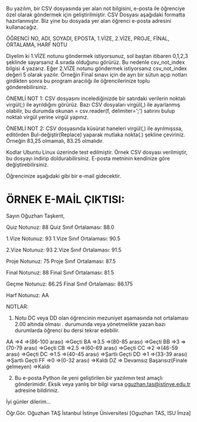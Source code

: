 Bu yazılım, bir CSV dosyasında yer alan not bilgisini, e-posta ile öğrenciye özel olarak göndermek için geliştirilmiştir.  CSV Dosyası aşağıdaki formatta hazırlanmıştır. Biz yine bu dosyada yer alan öğrenci e-posta adresini kullanacağız.

ÖĞRENCİ NO, ADI, SOYADI, EPOSTA, 1.VİZE, 2.VİZE, PROJE, FİNAL, ORTALAMA, HARF NOTU

Diyelim ki 1.VİZE notunu göndermek istiyorsunuz, sol baştan itibaren 0,1,2,3 şeklinde sayarsanız 4.sırada olduğunu görürüz. Bu nedenle csv_not_index bilgisi 4 yazarız. Eğer 2.VİZE notunu göndermek istiyorsanız csv_not_index değeri 5 olarak yazılır. Örneğin Final sınavı için de ayrı bir sütun açıp notları girdikten sonra bu program aracılığı ile öğrencilerinize toplu gönderebilirsiniz.  

ÖNEMLİ NOT 1: CSV dosyasını incelediğinizde bir satırdaki verilerin noktalı virgül(;) ile ayrıldığını görürüz. Bazı CSV dosyaları virgül(,) ile ayarlanmış olabilir, bu durumda okunan = csv.reader(f, delimiter=';') satırını bulup noktalı virgül yerine virgül yapınız.

ÖNEMLİ NOT 2: CSV dosyasında küsürat haneleri virgül(,) ile ayrılmışssa, editörden Bul-değiştir(Replace) yaparak mutlaka nokta(.) şekline çeviriniz. Örneğin 83,25 olmamalı, 83.25 olmalıdır.

Kodlar Ubuntu Linux üzerinde test edilmiştir.  Örnek CSV dosyası verilmiştir, bu dosyayı indirip doldurabilirsiniz. E-posta metninin kendinize göre değiştirebilirsiniz.

Öğrencinize aşağıdaki gibi bir e-mail gidecektir.


ÖRNEK E-MAİL ÇIKTISI:
===========================================
Sayın Oğuzhan Taşkent,

Quiz Notunuz: 88
Quiz Sınıf Ortalaması: 88.0

1.Vize Notunuz: 93
1.Vize Sınıf Ortalaması: 90.5

2.Vize Notunuz: 93
2.Vize Sınıf Ortalaması: 91.5

Proje Notunuz: 75
Proje Sınıf Ortalaması: 87.5

Final Notunuz: 88
Final Sınıf Ortalaması: 81.5

Geçme Notunuz: 86.25
Final Sınıf Ortalaması: 86.175

Harf Notunuz: AA

NOTLAR:
1) Notu DC veya DD olan öğrencinin mezuniyet aşamasında not ortalaması 2.00 altında olması .
durumunda veya yönetmelikte yazan bazı durumlarda öğrenci bu dersi tekrar edebilir.

AA =>4    =>(86-100 arası)        =>Geçti
BA =>3.5  =>(80-85 arası)         =>Geçti
BB =>3    =>(70-79 arası)         =>Geçti
CB =>2.5  =>(60-69 arası)         =>Geçti
CC =>2    =>(46-59 arası)         =>Geçti
DC =>1.5  =>(40-45 arası)         =>Şartlı Geçti
DD =>1    =>(33-39 arası)         =>Şartlı Geçti
FF =>0    =>(0-32 arası)          =>Kaldı
DZ => Devamsız Başarısız(Finale gelmeyen)   =>Kaldı

2) Bu e-posta Python ile yeni geliştirilen bir yazılımın test amaçlı gönderimidir.
Eksik veya yanlış bir bilgi varsa oguzhan.tas@istinye.edu.tr adresine bildiriniz.

İyi günler dilerim...

Öğr.Gör. Oğuzhan TAŞ
İstanbul İstinye Üniversitesi
[Oguzhan TAS, ISU İmza]
